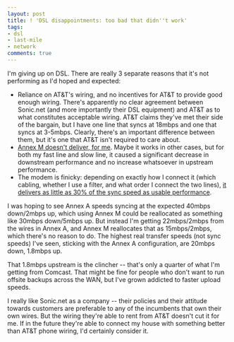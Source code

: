 ```yaml
---
layout: post
title: ! 'DSL disappointments: too bad that didn''t work'
tags:
- dsl
- last-mile
- network
comments: true
---
```

I'm giving up on DSL. There are really 3 separate reasons that it's not
performing as I'd hoped and expected:

  * Reliance on AT&T's wiring, and no incentives for AT&T to provide good enough wiring. There's apparently no clear agreement between Sonic.net (and more importantly their DSL equipment) and AT&T as to what constitutes acceptable wiring. AT&T claims they've met their side of the bargain, but I have one line that syncs at 18mbps and one that syncs at 3-5mbps. Clearly, there's an important difference between them, but it's one that AT&T isn't required to care about.
  * [Annex M doesn't deliver, for me](http://blog.metamatt.com/blog/2011/04/18/dsl-disappointments-annex-m-edition/). Maybe it works in other cases, but for both my fast line and slow line, it caused a significant decrease in downstream performance and no increase whatsoever in upstream performance.
  * The modem is finicky: depending on exactly how I connect it (which cabling, whether I use a filter, and what order I connect the two lines), [it delivers as little as 30% of the sync speed as usable performance](http://blog.metamatt.com/blog/2011/04/18/dsl-disappointments-misleading-sync-speed-edition/).

I was hoping to see Annex A speeds syncing at the expected 40mbps down/2mbps
up, which using Annex M could be reallocated as something like 30mbps
down/5mbps up. But instead I'm getting 22mbps/2mbps from the wires in Annex A,
and Annex M reallocates that as 15mbps/2mbps, which there's no reason to do.
The highest real transfer speeds (not sync speeds) I've seen, sticking with
the Annex A configuration, are 20mbps down, 1.8mbps up.

That 1.8mbps upstream is the clincher -- that's only a quarter of what I'm
getting from Comcast. That might be fine for people who don't want to run
offsite backups across the WAN, but I've grown addicted to faster upload
speeds.

I really like Sonic.net as a company -- their policies and their attitude
towards customers are preferable to any of the incumbents that own their own
wires. But the wiring they're able to rent from AT&T doesn't cut it for me. If
in the future they're able to connect my house with something better than AT&T
phone wiring, I'd certainly consider it.

